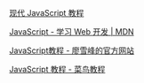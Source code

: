 [现代 JavaScript 教程](https://zh.javascript.info/)

[JavaScript - 学习 Web 开发 | MDN ](https://developer.mozilla.org/zh-CN/docs/Learn/JavaScript)

[JavaScript教程 - 廖雪峰的官方网站](https://www.liaoxuefeng.com/wiki/1022910821149312)

[JavaScript 教程 - 菜鸟教程](https://www.runoob.com/js/js-tutorial.html)